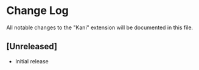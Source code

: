 # Change Log

All notable changes to the "Kani" extension will be documented in this file.

## [Unreleased]

- Initial release
